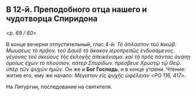 ## В 12-й. Преподобного отца нашего и чудотворца Спиридона

<*p. 69 / 60*>

В конце вечерни отпустительный, глас 4-й: *Τὸ ἄπλαστον τοῦ ̓Ιακώβ. Μωυσέως τὸ πρᾷον. τοῦ Δαυὶδ 
τὸ ἄκακον ἱεροπρεπῶς ἐνδυσάμενος. γέγονας τοῦ σκεύους τῆς ἐκλογῆς ἀπεικόνισμα. καὶ τῇ πρὸς πάντας 
ἀγάπῃ ὁμοίως ἔχων τὸ πλούσιον. πάτερ Σπυρίδων. πρέσβευε Χρυστῷ τῷ Θεῷ. ὑπὲρ τῶν ψυχῶν ἡμῶν*. 
Он же и **Бог Господь**, и в конце утрени. 
Чтение: житие его, ему же начало: *Μέγιστον εἰς ψυχῆς ὠφέλειαν* <*PG 116, 417*>.

На Литургии, последование на святителя.  
 